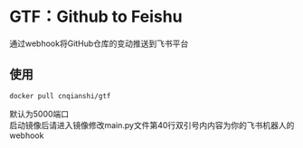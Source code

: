 # GTF：Github to Feishu
通过webhook将GitHub仓库的变动推送到飞书平台
## 使用
```
docker pull cnqianshi/gtf
```
默认为5000端口  
启动镜像后请进入镜像修改main.py文件第40行双引号内内容为你的飞书机器人的webhook
